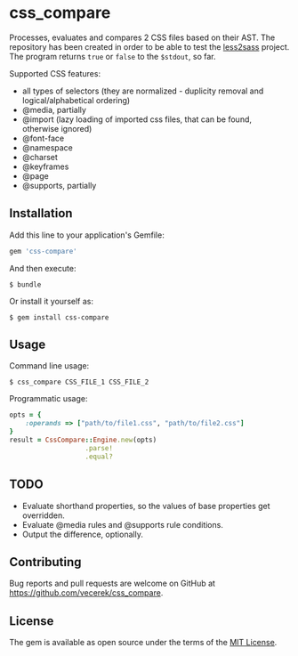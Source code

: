 # css_compare

Processes, evaluates and compares 2 CSS files based on their AST. The repository has been created in order to be able to test the [less2sass](https://github.com/vecerek/less2sass) project. The program returns `true` or `false` to the `$stdout`, so far.

Supported CSS features:
- all types of selectors (they are normalized - duplicity removal and logical/alphabetical ordering)
- @media, partially
- @import (lazy loading of imported css files, that can be found, otherwise ignored)
- @font-face
- @namespace
- @charset
- @keyframes
- @page
- @supports, partially

## Installation

Add this line to your application's Gemfile:

```ruby
gem 'css-compare'
```

And then execute:

    $ bundle

Or install it yourself as:

    $ gem install css-compare

## Usage
Command line usage:

    $ css_compare CSS_FILE_1 CSS_FILE_2
    
Programmatic usage:

```ruby
opts = {
    :operands => ["path/to/file1.css", "path/to/file2.css"]
}
result = CssCompare::Engine.new(opts)
                   .parse!
                   .equal?
```

## TODO

- Evaluate shorthand properties, so the values of base properties get overridden.
- Evaluate @media rules and @supports rule conditions.
- Output the difference, optionally.

## Contributing

Bug reports and pull requests are welcome on GitHub at https://github.com/vecerek/css_compare.


## License

The gem is available as open source under the terms of the [MIT License](http://opensource.org/licenses/MIT).

